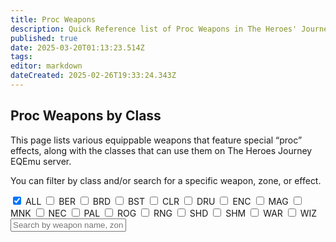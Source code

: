 ```yaml
---
title: Proc Weapons
description: Quick Reference list of Proc Weapons in The Heroes' Journey
published: true
date: 2025-03-20T01:13:23.514Z
tags: 
editor: markdown
dateCreated: 2025-02-26T19:33:24.343Z
---
```


<!-- "Proc Weapons by Class" Page -->
<div class="proc-weapons-page">
  <!-- Hero / Header area -->
  <div class="proc-hero">
    <h2>Proc Weapons by Class</h2>
    <p>
      This page lists various equippable weapons that feature special “proc” effects,  
      along with the classes that can use them on The Heroes Journey EQEmu server.
    </p>
    <p>
      You can filter by class and/or search for a specific weapon, zone, or effect.
    </p>
    <div class="filter-container">
      <label><input type="checkbox" value="ALL" class="filter-checkbox" checked> ALL</label>
      <label><input type="checkbox" value="BER" class="filter-checkbox"> BER</label>
      <label><input type="checkbox" value="BRD" class="filter-checkbox"> BRD</label>
      <label><input type="checkbox" value="BST" class="filter-checkbox"> BST</label>
      <label><input type="checkbox" value="CLR" class="filter-checkbox"> CLR</label>
      <label><input type="checkbox" value="DRU" class="filter-checkbox"> DRU</label>
      <label><input type="checkbox" value="ENC" class="filter-checkbox"> ENC</label>
      <label><input type="checkbox" value="MAG" class="filter-checkbox"> MAG</label>
      <label><input type="checkbox" value="MNK" class="filter-checkbox"> MNK</label>
      <label><input type="checkbox" value="NEC" class="filter-checkbox"> NEC</label>
      <label><input type="checkbox" value="PAL" class="filter-checkbox"> PAL</label>
      <label><input type="checkbox" value="ROG" class="filter-checkbox"> ROG</label>
      <label><input type="checkbox" value="RNG" class="filter-checkbox"> RNG</label>
      <label><input type="checkbox" value="SHD" class="filter-checkbox"> SHD</label>
      <label><input type="checkbox" value="SHM" class="filter-checkbox"> SHM</label>
      <label><input type="checkbox" value="WAR" class="filter-checkbox"> WAR</label>
      <label><input type="checkbox" value="WIZ" class="filter-checkbox"> WIZ</label>
    </div>
    <!-- Search bar -->
    <input type="text" id="searchInput" placeholder="Search by weapon name, zone, or proc effect..." />
  </div>
  <!-- Container where JS will dynamically append proc-weapon cards -->
  <div id="procWeaponsContainer"></div>
</div>
